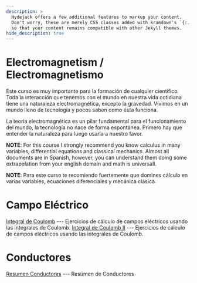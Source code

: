 ```yaml
---
description: >
  Hydejack offers a few additional features to markup your content.
  Don't worry, these are merely CSS classes added with kramdown's `{:...}` syntax,
  so that your content remains compatible with other Jekyll themes.
hide_description: true
---
```


# Electromagnetism / Electromagnetismo


Este curso es muy importante para la formación de cualquier científico. Toda la interacción que tenemos con el mundo en nuestra vida cotidiana tiene una naturaleza electromagnética, excepto la gravedad. Vivimos en un mundo lleno de tecnología y pocos saben como ésta funciona. 

La teoría electromagnética es un pilar fundamental para el funcionamiento del mundo, la tecnología no nace de forma espontánea. Primero hay que entender la naturaleza para luego usarla a nuestro favor.



**NOTE**: For this course I strongly recommend you know calculus in many variables, differential equations and classical mechanics. Almost all documents are in Spanish, however,  you can understand them doing some extrapolation from your english domain and math is universall.

**NOTE**: Para este curso te recomiendo fuertemente que domines cálculo en varias variables, ecuaciones diferenciales y mecánica clásica.


# Campo Eléctrico

[Integral de Coulomb](https://drive.google.com/file/d/1GmAe1T22fhpqSTj7wvUJ4z1xTXDTTE-G/view?usp=sharing) --- Ejercicios de cálculo de campos eléctricos usando las integrales de Coulomb. 
[Integral de Coulomb II](https://drive.google.com/file/d/1haepUHjz8HykGV6yeCnlq4WimNsVom1N/view?usp=sharing)  ---  Ejercicios de cálculo de campos eléctricos usando las integrales de Coulomb. 

# Conductores

[Resumen Conductores](https://drive.google.com/file/d/1DuYSy9pLAqzWt6TZRZRVi_GWwJhhno8t/view?usp=sharing) --- Resúmen de Conductores

